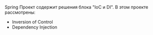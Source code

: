 Spring
Проект содержит решения блока "IoC и DI".
В этом проекте рассмотрены:
- Inversion of Control
- Dependency Injection